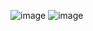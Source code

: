 ![image](https://github.com/user-attachments/assets/83735405-3d5e-4348-b484-9d834b279900)
![image](https://github.com/user-attachments/assets/dbaa93ed-9d08-4ffe-ad01-19de3763ac42)
